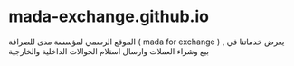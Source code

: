 # mada-exchange.github.io
الموقع الرسمي لمؤسسة مدى للصرافة ( mada for exchange ) , يعرض خدماتنا في بيع وشراء العملات وارسال استلام الحوالات الداخلية والخارجية 
